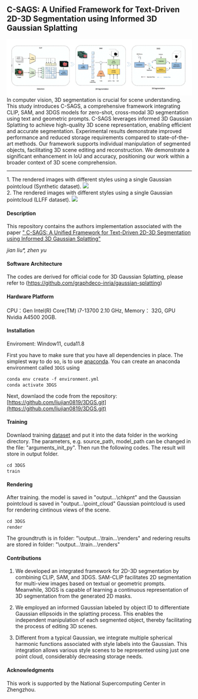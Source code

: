 
## C-SAGS: A Unified Framework for Text-Driven 2D-3D Segmentation using Informed 3D Gaussian Splatting
<div style="text-align: left">
<img src="ga.gif" width="800"/><br>
</div>
In computer vision, 3D segmentation is crucial for scene understanding. This study introduces C-SAGS, a comprehensive framework integrating CLIP, SAM, and 3DGS models for zero-shot, cross-modal 3D segmentation using text and geometric prompts. C-SAGS leverages informed 3D Gaussian Splatting to achieve high-quality 3D scene representation, enabling efficient and accurate segmentation. Experimental results demonstrate improved performance and reduced storage requirements compared to state-of-the-art methods. Our framework supports individual manipulation of segmented objects, facilitating 3D scene editing and reconstruction. We demonstrate a significant enhancement in IoU and accuracy, positioning our work within a broader context of 3D scene comprehension. 

------------------------------------------------------------------------------------------------

<div style="text-align: left">
1. The rendered images with different styles using a single Gaussian pointcloud (Synthetic dataset).
<img src="v0.gif" width="500"/><br>
</div>

<div style="text-align: left">
2. The rendered images with different styles using a single Gaussian pointcloud (LLFF dataset).
<img src="v1.gif" width="500"/><br>
</div>

#### Description
This repository contains the authors implementation associated with the paper [" C-SAGS: A Unified Framework for Text-Driven 2D-3D Segmentation using Informed 3D Gaussian Splatting"](https://gitee.com/liujian-0819/3DGS/blob/master/C-SAGS.pdf)

 _jian liu*, zhen yu_ 

#### Software Architecture
The codes are derived for official code for 3D Gaussian Splatting, please refer to (https://github.com/graphdeco-inria/gaussian-splatting)

#### Hardware Platform
CPU：Gen Intel(R) Core(TM) i7-13700 2.10 GHz, Memory： 32G, GPU Nvidia A4500 20GB.

#### Installation
Enviroment: Window11, cuda11.8

First you have to make sure that you have all dependencies in place.
The simplest way to do so, is to use [anaconda](https://www.anaconda.com/). 
You can create an anaconda environment called `3DGS` using
```
conda env create -f environment.yml
conda activate 3DGS
```
Next, downlaod the code from the repository: [https://github.com/liujian0819/3DGS.git](https://github.com/liujian0819/3DGS.git)

#### Training
Downlaod training [dataset](https://) and put it into the data folder in the working directory. The parameters, e.g. source_path, model_path can be changed in the file: "arguments\_init_py". Then run the following codes. The result will store in output folder.

```
cd 3DGS
train
``` 
#### Rendering
After training. the model is saved in "output\...\chkpnt" and the Gaussian pointcloud is saved in "output\...\point_cloud"
Gaussian pointcloud is used for rendering cintinous views of the scene.

```
cd 3DGS
render
```
The groundtruth is in folder: "\output\...\train\...\renders" and redering results are stored in folder: "\output\...\train\...\renders"
#### Contributions

1. We developed an integrated framework for 2D-3D segmentation by combining CLIP, SAM, and 3DGS. SAM-CLIP facilitates 2D segmentation for multi-view images based on textual or geometric prompts. Meanwhile, 3DGS is capable of learning a continuous representation of 3D segmentation from the generated 2D masks.

2. We employed an informed Gaussian labeled by object ID to differentiate Gaussian ellipsoids in the splatting process. This enables the independent manipulation of each segmented object, thereby facilitating the process of editing 3D scenes.

3. Different from a typical Gaussian, we integrate multiple spherical harmonic functions associated with style labels into the Gaussian. This integration allows various style scenes to be represented using just one point cloud, considerably decreasing storage needs.

#### Acknowledgments
This work is supported by the National Supercomputing Center in Zhengzhou.


